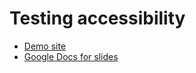 # Testing accessibility

- [Demo site](https://samikeijonen.github.io/tips-for-a11y/)
- [Google Docs for slides](https://docs.google.com/presentation/d/e/2PACX-1vQiLTfxjRxV1L6QGDH-v8WyjGgoPWPx0G9Z7ahBce6sGWn89gmW9QGUG6lXtSlSUdx6akNA84Q2wTRG/pub?start=false&loop=false&delayms=3000#slide=id.g26c98ed295_0_5)